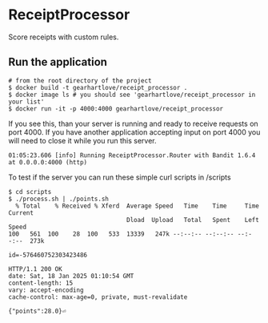 # ReceiptProcessor

Score receipts with custom rules.

## Run the application

```
# from the root directory of the project
$ docker build -t gearhartlove/receipt_processor .
$ docker image ls # you should see 'gearhartlove/receipt_processor in your list'
$ docker run -it -p 4000:4000 gearhartlove/receipt_processor 
```

If you see this, than your server is running and ready to receive requests on port 4000. 
If you have another application accepting input on port 4000 you will need to close it while 
you run this server.

```
01:05:23.606 [info] Running ReceiptProcessor.Router with Bandit 1.6.4 at 0.0.0.0:4000 (http)
```

To test if the server you can run these simple curl scripts in /scripts
```
$ cd scripts
$ ./process.sh | ./points.sh
  % Total    % Received % Xferd  Average Speed   Time    Time     Time  Current
                                 Dload  Upload   Total   Spent    Left  Speed
100   561  100    28  100   533  13339   247k --:--:-- --:--:-- --:--:--  273k

id=-576460752303423486

HTTP/1.1 200 OK
date: Sat, 18 Jan 2025 01:10:54 GMT
content-length: 15
vary: accept-encoding
cache-control: max-age=0, private, must-revalidate

{"points":28.0}⏎
```
